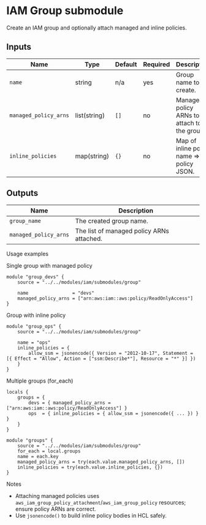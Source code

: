 # IAM Group submodule

Create an IAM group and optionally attach managed and inline policies.

## Inputs

| Name | Type | Default | Required | Description |
|------|------|---------|----------|-------------|
| `name` | string | n/a | yes | Group name to create. |
| `managed_policy_arns` | list(string) | `[]` | no | Managed policy ARNs to attach to the group. |
| `inline_policies` | map(string) | `{}` | no | Map of inline policy name => policy JSON. |

## Outputs

| Name | Description |
|------|-------------|
| `group_name` | The created group name. |
| `managed_policy_arns` | The list of managed policy ARNs attached. |

Usage examples

Single group with managed policy

```hcl
module "group_devs" {
	source = "../../modules/iam/submodules/group"

	name                = "devs"
	managed_policy_arns = ["arn:aws:iam::aws:policy/ReadOnlyAccess"]
}
```

Group with inline policy

```hcl
module "group_ops" {
	source = "../../modules/iam/submodules/group"

	name = "ops"
	inline_policies = {
		allow_ssm = jsonencode({ Version = "2012-10-17", Statement = [{ Effect = "Allow", Action = ["ssm:Describe*"], Resource = "*" }] })
	}
}
```

Multiple groups (for_each)

```hcl
locals {
	groups = {
		devs = { managed_policy_arns = ["arn:aws:iam::aws:policy/ReadOnlyAccess"] }
		ops  = { inline_policies = { allow_ssm = jsonencode({ ... }) } }
	}
}

module "groups" {
	source = "../../modules/iam/submodules/group"
	for_each = local.groups
	name = each.key
	managed_policy_arns = try(each.value.managed_policy_arns, [])
	inline_policies = try(each.value.inline_policies, {})
}
```

Notes

- Attaching managed policies uses `aws_iam_group_policy_attachment`/`aws_iam_group_policy` resources; ensure policy ARNs are correct.
- Use `jsonencode()` to build inline policy bodies in HCL safely.
